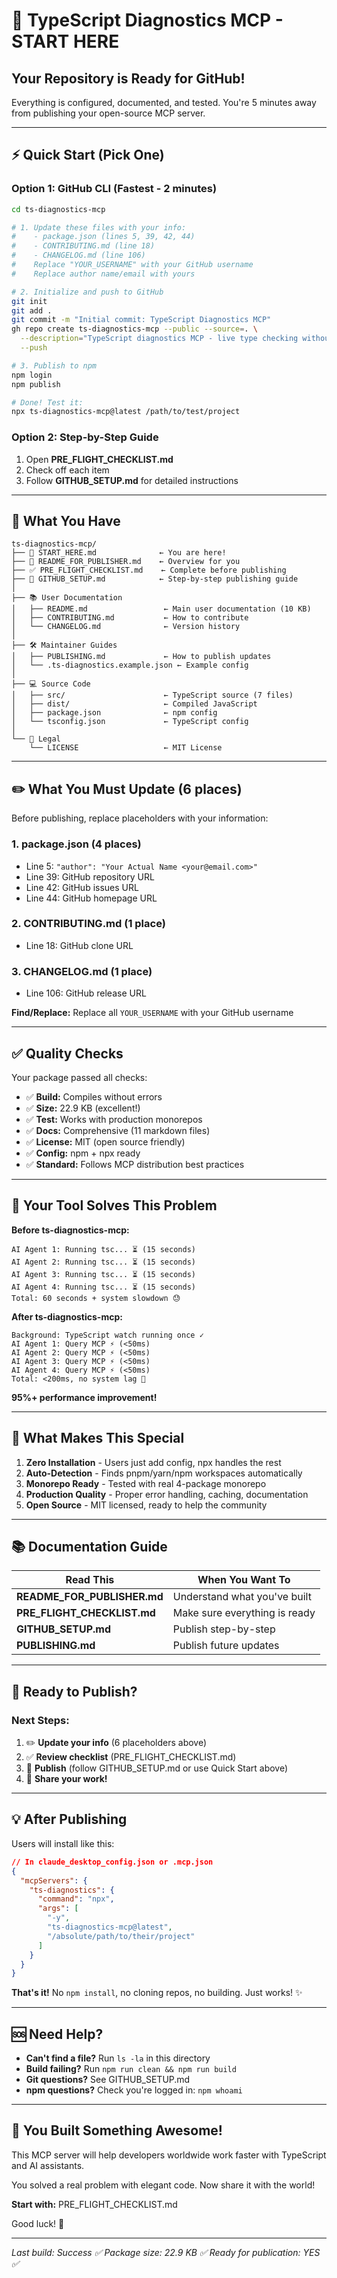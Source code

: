 # 🚀 TypeScript Diagnostics MCP - START HERE

## Your Repository is Ready for GitHub!

Everything is configured, documented, and tested. You're 5 minutes away from publishing your open-source MCP server.

---

## ⚡ Quick Start (Pick One)

### Option 1: GitHub CLI (Fastest - 2 minutes)

```bash
cd ts-diagnostics-mcp

# 1. Update these files with your info:
#    - package.json (lines 5, 39, 42, 44)
#    - CONTRIBUTING.md (line 18)
#    - CHANGELOG.md (line 106)
#    Replace "YOUR_USERNAME" with your GitHub username
#    Replace author name/email with yours

# 2. Initialize and push to GitHub
git init
git add .
git commit -m "Initial commit: TypeScript Diagnostics MCP"
gh repo create ts-diagnostics-mcp --public --source=. \
  --description="TypeScript diagnostics MCP - live type checking without constant recompilation" \
  --push

# 3. Publish to npm
npm login
npm publish

# Done! Test it:
npx ts-diagnostics-mcp@latest /path/to/test/project
```

### Option 2: Step-by-Step Guide

1. Open **PRE_FLIGHT_CHECKLIST.md**
2. Check off each item
3. Follow **GITHUB_SETUP.md** for detailed instructions

---

## 📁 What You Have

```
ts-diagnostics-mcp/
├── 📄 START_HERE.md              ← You are here!
├── 📄 README_FOR_PUBLISHER.md    ← Overview for you
├── ✅ PRE_FLIGHT_CHECKLIST.md    ← Complete before publishing
├── 📖 GITHUB_SETUP.md            ← Step-by-step publishing guide
│
├── 📚 User Documentation
│   ├── README.md                 ← Main user documentation (10 KB)
│   ├── CONTRIBUTING.md           ← How to contribute
│   └── CHANGELOG.md              ← Version history
│
├── 🛠️ Maintainer Guides
│   ├── PUBLISHING.md             ← How to publish updates
│   └── .ts-diagnostics.example.json ← Example config
│
├── 💻 Source Code
│   ├── src/                      ← TypeScript source (7 files)
│   ├── dist/                     ← Compiled JavaScript
│   ├── package.json              ← npm config
│   └── tsconfig.json             ← TypeScript config
│
└── 📜 Legal
    └── LICENSE                   ← MIT License
```

---

## ✏️ What You Must Update (6 places)

Before publishing, replace placeholders with your information:

### 1. package.json (4 places)
- Line 5: `"author": "Your Actual Name <your@email.com>"`
- Line 39: GitHub repository URL
- Line 42: GitHub issues URL
- Line 44: GitHub homepage URL

### 2. CONTRIBUTING.md (1 place)
- Line 18: GitHub clone URL

### 3. CHANGELOG.md (1 place)
- Line 106: GitHub release URL

**Find/Replace:** Replace all `YOUR_USERNAME` with your GitHub username

---

## ✅ Quality Checks

Your package passed all checks:

- ✅ **Build:** Compiles without errors
- ✅ **Size:** 22.9 KB (excellent!)
- ✅ **Test:** Works with production monorepos
- ✅ **Docs:** Comprehensive (11 markdown files)
- ✅ **License:** MIT (open source friendly)
- ✅ **Config:** npm + npx ready
- ✅ **Standard:** Follows MCP distribution best practices

---

## 🎯 Your Tool Solves This Problem

**Before ts-diagnostics-mcp:**
```
AI Agent 1: Running tsc... ⏳ (15 seconds)
AI Agent 2: Running tsc... ⏳ (15 seconds)
AI Agent 3: Running tsc... ⏳ (15 seconds)
AI Agent 4: Running tsc... ⏳ (15 seconds)
Total: 60 seconds + system slowdown 😓
```

**After ts-diagnostics-mcp:**
```
Background: TypeScript watch running once ✓
AI Agent 1: Query MCP ⚡ (<50ms)
AI Agent 2: Query MCP ⚡ (<50ms)
AI Agent 3: Query MCP ⚡ (<50ms)
AI Agent 4: Query MCP ⚡ (<50ms)
Total: <200ms, no system lag 🚀
```

**95%+ performance improvement!**

---

## 🎁 What Makes This Special

1. **Zero Installation** - Users just add config, npx handles the rest
2. **Auto-Detection** - Finds pnpm/yarn/npm workspaces automatically
3. **Monorepo Ready** - Tested with real 4-package monorepo
4. **Production Quality** - Proper error handling, caching, documentation
5. **Open Source** - MIT licensed, ready to help the community

---

## 📚 Documentation Guide

| Read This | When You Want To |
|-----------|------------------|
| **README_FOR_PUBLISHER.md** | Understand what you've built |
| **PRE_FLIGHT_CHECKLIST.md** | Make sure everything is ready |
| **GITHUB_SETUP.md** | Publish step-by-step |
| **PUBLISHING.md** | Publish future updates |

---

## 🚦 Ready to Publish?

### Next Steps:

1. ✏️ **Update your info** (6 placeholders above)
2. ✅ **Review checklist** (PRE_FLIGHT_CHECKLIST.md)
3. 🚀 **Publish** (follow GITHUB_SETUP.md or use Quick Start above)
4. 🎉 **Share your work!**

---

## 💡 After Publishing

Users will install like this:

```json
// In claude_desktop_config.json or .mcp.json
{
  "mcpServers": {
    "ts-diagnostics": {
      "command": "npx",
      "args": [
        "-y",
        "ts-diagnostics-mcp@latest",
        "/absolute/path/to/their/project"
      ]
    }
  }
}
```

**That's it!** No `npm install`, no cloning repos, no building. Just works! ✨

---

## 🆘 Need Help?

- **Can't find a file?** Run `ls -la` in this directory
- **Build failing?** Run `npm run clean && npm run build`
- **Git questions?** See GITHUB_SETUP.md
- **npm questions?** Check you're logged in: `npm whoami`

---

## 🎉 You Built Something Awesome!

This MCP server will help developers worldwide work faster with TypeScript and AI assistants.

You solved a real problem with elegant code. Now share it with the world!

**Start with:** PRE_FLIGHT_CHECKLIST.md

Good luck! 🚀

---

*Last build: Success ✅*
*Package size: 22.9 KB ✅*
*Ready for publication: YES ✅*
